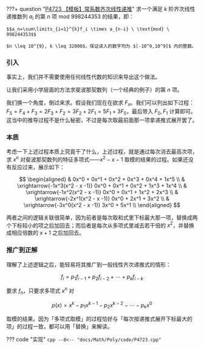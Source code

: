 ???+ question "[P4723 【模板】常系数齐次线性递推](https://www.luogu.com.cn/problem/P4723)"
    求一个满足 $k$ 阶齐次线性递推数列 ${a_i}$ 的第 $n$ 项 $\text{mod} \ 998244353$ 的结果，即：

    $$a_n=\sum\limits_{i=1}^{k}f_i \times a_{n-i} \ \text{mod} \ 998244353$$

    $n \leq 10^{9}, k \leq 32000$，保证读入的数字均为 $[-10^9,10^9]$ 内的整数。

### 引入

事实上，我们并不需要使用任何线性代数的知识来导出这个做法。

让我们采用小学层面的方法求斐波那契数列（一个经典的例子）的第 $n$ 项。

我们换一个角度，倒过来求。假设我们现在在欲求 $F_n$。我们可以列出如下过程：$F_5 = F_4 + F_3 = 2F_3 + F_2 = 3F_2 + 2F_1 = 5F_1 + 3F_0$，最后带入 $F_0, F_1$ 计算即可。这当中的推导过程不是什么秘密，不过是每次取最前面那一项拿递推式展开罢了。

### 本质

考虑一下上述过程本质上究竟干了什么，上述过程，就是通过每次消去最高次项，求 $x^n$ 对斐波那契数列的特征多项式——$x^2 - x - 1$ 取模的结果的过程。如果还没有反应过来，展示如下：

$$
\begin{aligned}
& 0x^0 + 0x^1 + 0x^2 + 0x^3 + 0x^4 + 1x^5 \\
& \xrightarrow{-1x^3(x^2 - x -1)} 0x^0 + 0x^1 + 0x^2 + 1x^3 + 1x^4 \\
& \xrightarrow{-1x^2(x^2 - x -1)} 0x^0 + 0x^1 + 1x^2 + 2x^3 \\
& \xrightarrow{-2x^1(x^2 - x -1)} 0x^0 + 2x^1 + 3x^2 \\
& \xrightarrow{-3x^0(x^2 - x -1)} 3x^0 + 5x^1 \\
\end{aligned}
$$

两者之间的逻辑关联很简单，因为前者是每次取和式里下标最大那一项，替换成两个下标较小的项之后加回去；而后者是每次从多项式里减去若干倍的 $x^2$，并替换成相应倍数的 $x + 1$ 之后加回去。

### 推广到正解

理解了上述逻辑之后，能轻易将其推广到一般线性齐次递推式的情形：

$$f_i = p_1f_{i-1} + p_2f_{i-2} + \cdots + p_kf_{i-k}$$

要求 $f_n$，只要求多项式 $x^n$ 对

$$p(x) = x^k - p_1x^{k -1} - p_2x^{k -2} - \cdots - p_kx^0$$

取模的结果。因为「多项式取模」的过程恰好与「每次按递推式展开下标最大的项」的过程一致，都可以用「替换」来解读。

??? code "实现"
    ```cpp
    --8<-- "docs/Math/Poly/code/P4723.cpp"
    ```